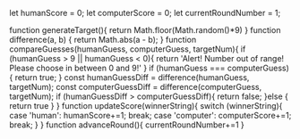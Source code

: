 let humanScore = 0;
let computerScore = 0;
let currentRoundNumber = 1;

function generateTarget(){
  return Math.floor(Math.random()*9)
}
function difference(a, b) {
  return Math.abs(a - b);
}
function compareGuesses(humanGuess, computerGuess, targetNum){
  if (humanGuess > 9 || humanGuess < 0){
    return 'Alert! Number out of range! Please choose in between 0 and 9!'
  }
  if (humanGuess === computerGuess){
    return true;
  }
  const humanGuessDiff = difference(humanGuess, targetNum);
  const computerGuessDiff = difference(computerGuess, targetNum);
  if (humanGuessDiff > computerGuessDiff){
    return false;
  }else {
    return true
  }
}
function updateScore(winnerString){
  switch (winnerString){
    case 'human':
      humanScore+=1;
      break;
    case 'computer':
      computerScore+=1;
      break;
  }
}
function advanceRound(){
  currentRoundNumber+=1
}
